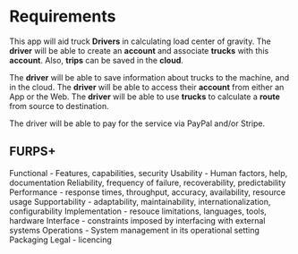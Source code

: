# Requirements

This app will aid truck __Drivers__ in calculating load center of gravity. The __driver__ will be able to create an __account__ and associate __trucks__ with this __account__. Also, __trips__ can be saved in the __cloud__.

The __driver__ will be able to save information about trucks to the machine, and in the cloud. The __driver__ will be able to access their __account__ from either an App or the Web. The __driver__ will be able to use __trucks__ to calculate a __route__ from source to destination.

The driver will be able to pay for the service via PayPal and/or Stripe.

## FURPS+
Functional - Features, capabilities, security
Usability - Human factors, help, documentation
Reliability, frequency of failure, recoverability, predictability
Performance - response times, throughput, accuracy, availability, resource usage
Supportability - adaptability, maintainability, internationalization, configurability
Implementation - resouce limitations, languages, tools, hardware
Interface - constraints imposed by interfacing with external systems
Operations - System management in its operational setting
Packaging
Legal - licencing